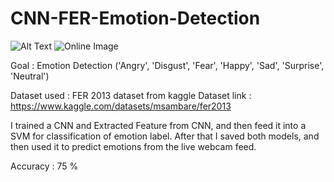 # CNN-FER-Emotion-Detection
![Alt Text](https://projectmaker.in/admin/product/emotion-Recognition-system-using-raspberry-pi.webp)
![Online Image](https://example.com/image.png)

Goal : Emotion Detection ('Angry', 'Disgust', 'Fear', 'Happy', 'Sad', 'Surprise', 'Neutral')

Dataset used : FER 2013 dataset from kaggle 
Dataset link : https://www.kaggle.com/datasets/msambare/fer2013

I trained a CNN and Extracted Feature from CNN, and then feed it into a SVM for classification of emotion label.
After that I saved both models, and then used it to predict emotions from the live webcam feed.

Accuracy : 75 %

